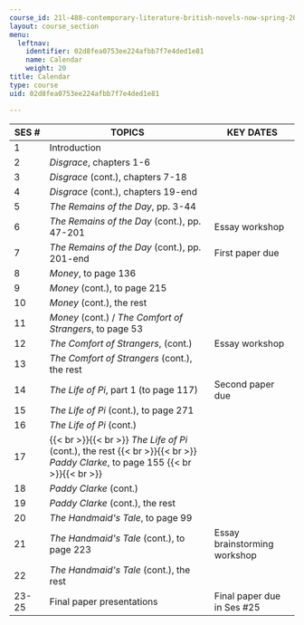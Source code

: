```yaml
---
course_id: 21l-488-contemporary-literature-british-novels-now-spring-2007
layout: course_section
menu:
  leftnav:
    identifier: 02d8fea0753ee224afbb7f7e4ded1e81
    name: Calendar
    weight: 20
title: Calendar
type: course
uid: 02d8fea0753ee224afbb7f7e4ded1e81

---
```


| SES # | TOPICS | KEY DATES |
| --- | --- | --- |
| 1 | Introduction |  |
| 2 | _Disgrace_, chapters 1-6 |  |
| 3 | _Disgrace_ (cont.), chapters 7-18 |  |
| 4 | _Disgrace_ (cont.), chapters 19-end |  |
| 5 | _The Remains of the Day_, pp. 3-44 |  |
| 6 | _The Remains of the Day_ (cont.), pp. 47-201 | Essay workshop |
| 7 | _The Remains of the Day_ (cont.), pp. 201-end | First paper due |
| 8 | _Money_, to page 136 |  |
| 9 | _Money_ (cont.), to page 215 |  |
| 10 | _Money_ (cont.), the rest |  |
| 11 | _Money_ (cont.) / _The Comfort of Strangers_, to page 53 |  |
| 12 | _The Comfort of Strangers_, (cont.) | Essay workshop |
| 13 | _The Comfort of Strangers_ (cont.), the rest |  |
| 14 | _The Life of Pi_, part 1 (to page 117) | Second paper due |
| 15 | _The Life of Pi_ (cont.), to page 271 |  |
| 16 | _The Life of Pi_ (cont.) |  |
| 17 |  {{< br >}}{{< br >}} _The Life of Pi_ (cont.), the rest {{< br >}}{{< br >}} _Paddy Clarke_, to page 155 {{< br >}}{{< br >}}  |  |
| 18 | _Paddy Clarke_ (cont.) |  |
| 19 | _Paddy Clarke_ (cont.), the rest |  |
| 20 | _The Handmaid's Tale_, to page 99 |  |
| 21 | _The Handmaid's Tale_ (cont.), to page 223 | Essay brainstorming workshop |
| 22 | _The Handmaid's Tale_ (cont.), the rest |  |
| 23-25 | Final paper presentations | Final paper due in Ses #25